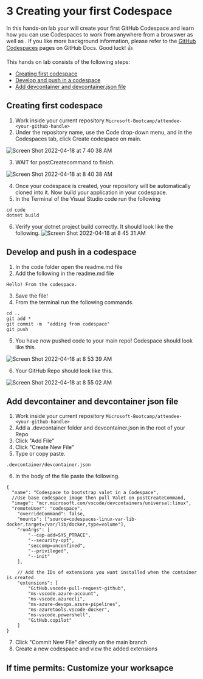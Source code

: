 # 3 Creating your first Codespace

In this hands-on lab your will create your first GitHub Codespace and learn how you can use Codespaces to work from anywhere from a browswer as well as . If you like more background information, please refer to the [GitHub Codespaces](https://docs.github.com/en/codespaces) pages on GitHub Docs. Good luck! 👍

This hands on lab consists of the following steps:
- [Creating first codespace](#creating-first-codespace)
- [Develop and push in a codespace](#develop-and-push-in-a-codespace)
- [Add devcontainer and devcontainer.json file](#add-devcontainer-and-devcontainer-json-file)

## Creating first codespace
1. Work inside your current repository `Microsoft-Bootcamp/attendee-<your-github-handle>`
2. Under the repository name, use the  Code drop-down menu, and in the Codespaces tab, click Create codespace on main.

![Screen Shot 2022-04-18 at 7 40 38 AM](https://user-images.githubusercontent.com/26442605/163824575-5516195b-21bc-4e5d-a7ad-6699bc34b88f.png)

3. WAIT for postCreatecommand to finish.

![Screen Shot 2022-04-18 at 8 40 38 AM](https://user-images.githubusercontent.com/26442605/163833596-499f4103-f034-4d9e-a932-b7b65ef271f8.png)


4. Once your codespace is created, your repository will be automatically cloned into it. Now build your application in your codespace.
5. In the Terminal of the Visual Studio code run the following
```
cd code
dotnet build
```
6. Verify your dotnet project build correctly. It should look like the following.
![Screen Shot 2022-04-18 at 8 45 31 AM](https://user-images.githubusercontent.com/26442605/163834229-88b7780b-08da-4064-8e16-56db770da744.png)

## Develop and push in a codespace
1. In the code folder open the readme.md file
2. Add the following in the readme.md file
```
Hello! From the codespace.
```
3. Save the file!
4. From the terminal run the following commands.
```
cd ..
git add *
git commit -m  "adding from codespace"
git push
```
5. You have now pushed code to your main repo! Codespace should look like this.

![Screen Shot 2022-04-18 at 8 53 39 AM](https://user-images.githubusercontent.com/26442605/163835432-dff0f473-e4b9-43a0-b1fa-98a83ce9cd69.png)

6. Your GitHub Repo should look like this.

![Screen Shot 2022-04-18 at 8 55 02 AM](https://user-images.githubusercontent.com/26442605/163835565-bc3176f7-8517-402d-9a64-7c6ae3c20f11.png)


## Add devcontainer and devcontainer json file
1. Work inside your current repository `Microsoft-Bootcamp/attendee-<your-github-handle>`
2. Add a .devcontainer folder and devcontainer.json in the root of your Repo
3. Click "Add File"
4. Click "Create New File"
5. Type or copy paste.
```
.devcontainer/devcontainer.json
```
6. In the body of the file paste the following.
```
{
  "name": "Codespace to bootstrap valet in a Codespace",
  //Use base codespace image then pull Valet on postCreateCommand,  
  "image": "mcr.microsoft.com/vscode/devcontainers/universal:linux",
  "remoteUser": "codespace",
	"overrideCommand": false,
	"mounts": ["source=codespaces-linux-var-lib-docker,target=/var/lib/docker,type=volume"],
	"runArgs": [
		"--cap-add=SYS_PTRACE",
		"--security-opt",
		"seccomp=unconfined",
		"--privileged",
		"--init"
	],
	
	// Add the IDs of extensions you want installed when the container is created.
	"extensions": [
		"GitHub.vscode-pull-request-github",
		"ms-vscode.azure-account",
		"ms-vscode.azurecli",
		"ms-azure-devops.azure-pipelines",
		"ms-azuretools.vscode-docker",
		"ms-vscode.powershell",
		"GitHub.copilot"
	]
}
```
7. Click "Commit New FIle" directly on the main branch
8. Create a new codespace and view the added extensions
## If time permits: Customize your worksapce
